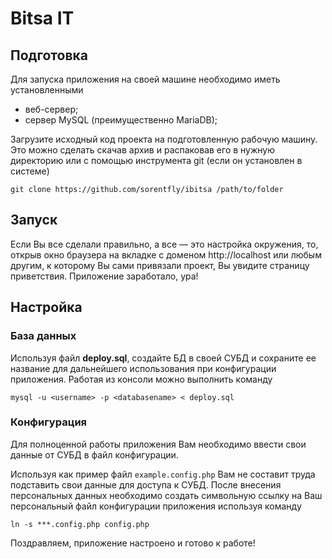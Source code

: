 # Bitsa IT

## Подготовка

Для запуска приложения на своей машине необходимо иметь установленными
 * веб-сервер;
 * сервер MySQL (преимущественно MariaDB);
 
Загрузите исходный код проекта на подготовленную рабочую машину. Это можно сделать скачав архив и распаковав его в нужную директорию или с помощью инструмента git (если он установлен в системе) 

```
git clone https://github.com/sorentfly/ibitsa /path/to/folder
```

## Запуск

Если Вы все сделали правильно, а все — это настройка окружения, то, открыв окно браузера на вкладке с доменом http://localhost или любым другим, к которому Вы сами привязали проект, Вы увидите страницу приветствия. 
Приложение заработало, ура!

## Настройка

### База данных

Используя файл **deploy.sql**, создайте БД в своей СУБД и сохраните ее название для дальнейшего использования при конфигурации приложения.
Работая из консоли можно выполнить команду

```
mysql -u <username> -p <databasename> < deploy.sql
```

### Конфигурация

Для полноценной работы приложения Вам необходимо ввести свои данные от СУБД в файл конфигурации. 

Используя как пример файл `example.config.php` Вам не составит труда подставить свои данные для доступа к СУБД. 
После внесения персональных данных необходимо создать символьную ссылку на Ваш персональный файл конфигурации приложения используя команду

```
ln -s ***.config.php config.php
```

Поздравляем, приложение настроено и готово к работе!